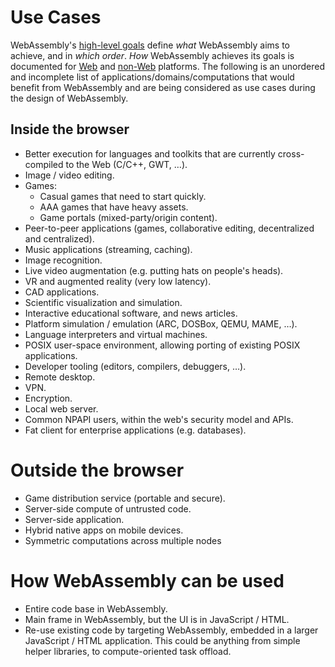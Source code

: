 # Use Cases

WebAssembly's [high-level goals](HighLevelGoals.md) define *what* WebAssembly
aims to achieve, and in *which order*. *How* WebAssembly achieves its goals is
documented for [Web](Web.md) and [non-Web](NonWeb.md) platforms. The following
is an unordered and incomplete list of applications/domains/computations that
would benefit from WebAssembly and are being considered as use cases during the
design of WebAssembly.

## Inside the browser

* Better execution for languages and toolkits that are currently cross-compiled
  to the Web (C/C++, GWT, …).
* Image / video editing.
* Games:
  - Casual games that need to start quickly.
  - AAA games that have heavy assets.
  - Game portals (mixed-party/origin content).
* Peer-to-peer applications (games, collaborative editing, decentralized and
  centralized).
* Music applications (streaming, caching).
* Image recognition.
* Live video augmentation (e.g. putting hats on people's heads).
* VR and augmented reality (very low latency).
* CAD applications.
* Scientific visualization and simulation.
* Interactive educational software, and news articles.
* Platform simulation / emulation (ARC, DOSBox, QEMU, MAME, …).
* Language interpreters and virtual machines.
* POSIX user-space environment, allowing porting of existing POSIX applications.
* Developer tooling (editors, compilers, debuggers, …).
* Remote desktop.
* VPN.
* Encryption.
* Local web server.
* Common NPAPI users, within the web's security model and APIs.
* Fat client for enterprise applications (e.g. databases).

# Outside the browser

* Game distribution service (portable and secure).
* Server-side compute of untrusted code.
* Server-side application.
* Hybrid native apps on mobile devices.
* Symmetric computations across multiple nodes

# How WebAssembly can be used

* Entire code base in WebAssembly.
* Main frame in WebAssembly, but the UI is in JavaScript / HTML.
* Re-use existing code by targeting WebAssembly, embedded in a larger
  JavaScript / HTML application. This could be anything from simple helper
  libraries, to compute-oriented task offload.
